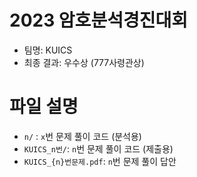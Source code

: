 # 2023 암호분석경진대회 
* 팀명: KUICS
* 최종 결과: 우수상 (777사령관상)

# 파일 설명
* `n/` : `x`번 문제 풀이 코드 (분석용)
* `KUICS_n번/`: `n`번 문제 풀이 코드 (제출용)
* `KUICS_{n}번문제.pdf`: `n`번 문제 풀이 답안